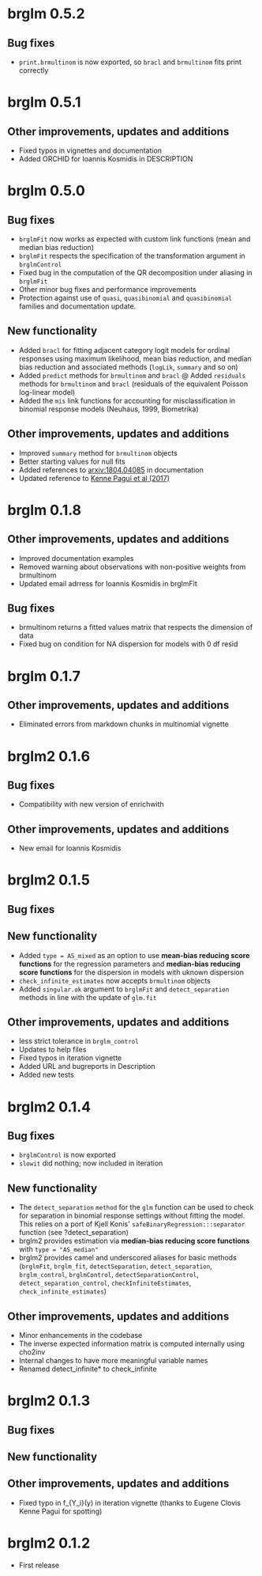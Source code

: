 # brglm 0.5.2
## Bug fixes
* `print.brmultinom` is now exported, so `bracl` and `brmultinom` fits print correctly

# brglm 0.5.1

## Other improvements, updates and additions
* Fixed typos in vignettes and documentation
* Added ORCHID for Ioannis Kosmidis in DESCRIPTION

# brglm 0.5.0
## Bug fixes
* `brglmFit` now works as expected with custom link functions (mean and median bias reduction)
* `brglmFit` respects the specification of the transformation argument in `brglmControl`
* Fixed bug in the computation of the QR decomposition under aliasing in `brglmFit`
* Other minor bug fixes and performance improvements
* Protection against use of `quasi`, `quasibinomial` and `quasibinomial` families and documentation update.

## New functionality
* Added `bracl` for fitting adjacent category logit models for ordinal responses using maximum likelihood, mean bias reduction, and median bias reduction and associated methods (`logLik`, `summary` and so on)
* Added `predict` methods for `brmultinom` and `bracl`
@ Added `residuals` methods for `brmultinom` and `bracl` (residuals of the equivalent Poisson log-linear model)
* Added the `mis` link functions for accounting for misclassification in binomial response models (Neuhaus, 1999, Biometrika)

## Other improvements, updates and additions
* Improved `summary` method for `brmultinom` objects
* Better starting values for null fits
* Added references to [arxiv:1804.04085](https://arxiv.org/abs/1804.04085) in documentation
* Updated reference to [Kenne Pagui et al (2017)](https://doi.org/10.1093/biomet/asx046)

# brglm 0.1.8
## Other improvements, updates and additions
* Improved documentation examples
* Removed warning about observations with non-positive weights from brmultinom
* Updated email adrress for Ioannis Kosmidis in brglmFit

## Bug fixes
* brmultinom returns a fitted values matrix that respects the dimension of data
* Fixed bug on condition for NA dispersion for models with 0 df resid

# brglm 0.1.7

## Other improvements, updates and additions
* Eliminated errors from markdown chunks in multinomial vignette

# brglm2 0.1.6

## Bug fixes
* Compatibility with new version of enrichwith

## Other improvements, updates and additions
* New email for Ioannis Kosmidis

# brglm2 0.1.5

## Bug fixes

## New functionality
* Added `type = AS_mixed` as an option to use **mean-bias reducing score functions** for the regression parameters and **median-bias reducing score functions** for the dispersion in models with uknown dispersion
* `check_infinite_estimates` now accepts `brmultinom` objects
* Added `singular.ok` argument to `brglmFit` and `detect_separation` methods in line with the update of `glm.fit`

## Other improvements, updates and additions
* less strict tolerance in `brglm_control`
* Updates to help files
* Fixed typos in iteration vignette
* Added URL and bugreports in Description
* Added new tests

# brglm2 0.1.4

## Bug fixes
* `brglmControl` is now exported
* `slowit` did nothing; now included in iteration

## New functionality
* The `detect_separation` `method` for the `glm` function can be used to check for separation in binomial response settings without fitting the model. This relies on a port of Kjell Konis' `safeBinaryRegression:::separator` function (see ?detect_separation)
* brglm2 provides estimation via **median-bias reducing score functions** with `type = "AS_median"`
* brglm2 provides camel and underscored aliases for basic methods (`brglmFit`, `brglm_fit`, `detectSeparation`, `detect_separation`, `brglm_control`, `brglmControl`, `detectSeparationControl`, `detect_separation_control`, `checkInfiniteEstimates`, `check_infinite_estimates`)

## Other improvements, updates and additions
* Minor enhancements in the codebase
* The inverse expected information matrix is computed internally using cho2inv
* Internal changes to have more meaningful variable names
* Renamed detect_infinite* to check_infinite

# brglm2 0.1.3

## Bug fixes

## New functionality

## Other improvements, updates and additions
* Fixed typo in f_{Y_i}(y) in iteration vignette (thanks to Eugene
  Clovis Kenne Pagui for spotting)

# brglm2 0.1.2

* First release



